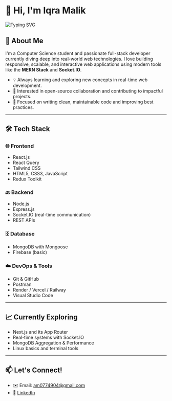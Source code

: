 # 👋 Hi, I'm Iqra Malik

![Typing SVG](https://readme-typing-svg.demolab.com?font=Fira+Code&pause=1000&color=36BCF7&vCenter=true&width=435&lines=Computer+Science+Student;Full-Stack+MERN+Developer;Socket.IO+%7C+MongoDB+%7C+React+%7C+Node.js)

## 🚀 About Me

I'm a Computer Science student and passionate full-stack developer currently diving deep into real-world web technologies. I love building responsive, scalable, and interactive web applications using modern tools like the **MERN Stack** and **Socket.IO**.

- 💡 Always learning and exploring new concepts in real-time web development.
- 🔗 Interested in open-source collaboration and contributing to impactful projects.
- 🧠 Focused on writing clean, maintainable code and improving best practices.

---

## 🛠️ Tech Stack

### 🌐 Frontend
- React.js
- React Query
- Tailwind CSS
- HTML5, CSS3, JavaScript
- Redux Toolkit

### 🔙 Backend
- Node.js
- Express.js
- Socket.IO (real-time communication)
- REST APIs

### 🗄️ Database
- MongoDB with Mongoose
- Firebase (basic)

### ☁️ DevOps & Tools
- Git & GitHub
- Postman
- Render / Vercel / Railway
- Visual Studio Code

---

## 📈 Currently Exploring
- Next.js and its App Router
- Real-time systems with Socket.IO
- MongoDB Aggregation & Performance
- Linux basics and terminal tools

---

## 📫 Let's Connect!
- ✉️ Email: am0774904@gmail.com  
- 💼 [LinkedIn](https://www.linkedin.com/in/iqra-malik-937a502a0)

